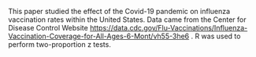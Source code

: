 This paper studied the effect of the Covid-19 pandemic on influenza vaccination rates within the United States. Data came from the Center for Disease Control Website https://data.cdc.gov/Flu-Vaccinations/Influenza-Vaccination-Coverage-for-All-Ages-6-Mont/vh55-3he6 . R was used to perform two-proportion z tests.
